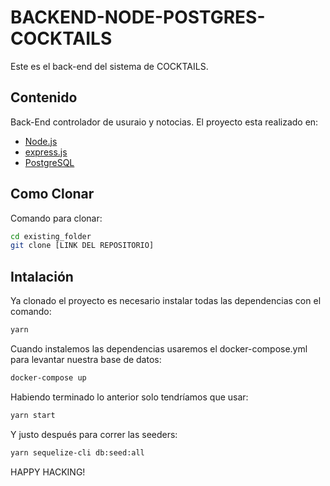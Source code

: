 # BACKEND-NODE-POSTGRES-COCKTAILS

Este es el back-end del sistema de COCKTAILS.

## Contenido

Back-End controlador de usuraio y notocias.
El proyecto esta realizado en:

-   [Node.js](https://nodejs.org/es/)
-   [express.js](https://expressjs.com/es/)
-   [PostgreSQL](https://www.postgresql.org/)

## Como Clonar

Comando para clonar:

```bash
cd existing_folder
git clone [LINK DEL REPOSITORIO]

```

## Intalación

Ya clonado el proyecto es necesario instalar todas las dependencias con el comando:

```bash
yarn
```

Cuando instalemos las dependencias usaremos el docker-compose.yml para levantar nuestra base de datos:

```bash
docker-compose up
```

Habiendo terminado lo anterior solo tendríamos que usar:

```bash
yarn start
```

Y justo después para correr las seeders:
```bash
yarn sequelize-cli db:seed:all
```


HAPPY HACKING!
